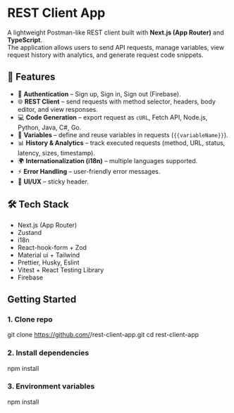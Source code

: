 # REST Client App

A lightweight Postman-like REST client built with **Next.js (App Router)** and **TypeScript**.  
The application allows users to send API requests, manage variables, view request history with analytics, and generate request code snippets.

## 🚀 Features

- 🔐 **Authentication** – Sign up, Sign in, Sign out (Firebase).
- 🌐 **REST Client** – send requests with method selector, headers, body editor, and view responses.
- 💻 **Code Generation** – export request as `cURL`, Fetch API, Node.js, Python, Java, C#, Go.
- 📝 **Variables** – define and reuse variables in requests (`{{variableName}}`).
- 📊 **History & Analytics** – track executed requests (method, URL, status, latency, sizes, timestamp).
- 🌍 **Internationalization (i18n)** – multiple languages supported.
- ⚡ **Error Handling** – user-friendly error messages.
- 🎨 **UI/UX** – sticky header.

## 🛠️ Tech Stack

- Next.js (App Router)
- Zustand
- i18n
- React-hook-form + Zod
- Material ui + Tailwind
- Prettier, Husky, Eslint
- Vitest + React Testing Library
- Firebase

## Getting Started

### 1. Clone repo

git clone https://github.com/<your-org>/rest-client-app.git
cd rest-client-app

### 2. Install dependencies

npm install

### 3. Environment variables

npm install
